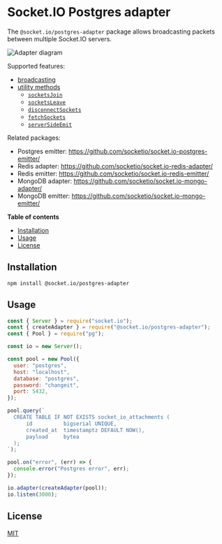# Socket.IO Postgres adapter

The `@socket.io/postgres-adapter` package allows broadcasting packets between multiple Socket.IO servers.

![Adapter diagram](./assets/adapter.png)

Supported features:

- [broadcasting](https://socket.io/docs/v4/broadcasting-events/)
- [utility methods](https://socket.io/docs/v4/server-instance/#Utility-methods)
  - [`socketsJoin`](https://socket.io/docs/v4/server-instance/#socketsJoin)
  - [`socketsLeave`](https://socket.io/docs/v4/server-instance/#socketsLeave)
  - [`disconnectSockets`](https://socket.io/docs/v4/server-instance/#disconnectSockets)
  - [`fetchSockets`](https://socket.io/docs/v4/server-instance/#fetchSockets)
  - [`serverSideEmit`](https://socket.io/docs/v4/server-instance/#serverSideEmit)

Related packages:

- Postgres emitter: https://github.com/socketio/socket.io-postgres-emitter/
- Redis adapter: https://github.com/socketio/socket.io-redis-adapter/
- Redis emitter: https://github.com/socketio/socket.io-redis-emitter/
- MongoDB adapter: https://github.com/socketio/socket.io-mongo-adapter/
- MongoDB emitter: https://github.com/socketio/socket.io-mongo-emitter/

**Table of contents**

- [Installation](#installation)
- [Usage](#usage)
- [License](#license)

## Installation

```
npm install @socket.io/postgres-adapter
```

## Usage

```js
const { Server } = require("socket.io");
const { createAdapter } = require("@socket.io/postgres-adapter");
const { Pool } = require("pg");

const io = new Server();

const pool = new Pool({
  user: "postgres",
  host: "localhost",
  database: "postgres",
  password: "changeit",
  port: 5432,
});

pool.query(`
  CREATE TABLE IF NOT EXISTS socket_io_attachments (
      id          bigserial UNIQUE,
      created_at  timestamptz DEFAULT NOW(),
      payload     bytea
  );
`);

pool.on("error", (err) => {
  console.error("Postgres error", err);
});

io.adapter(createAdapter(pool));
io.listen(3000);
```

## License

[MIT](LICENSE)
